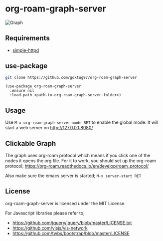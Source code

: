 org-roam-graph-server
===================================

![Graph](https://raw.githubusercontent.com/goktug97/org-roam-graph-server/master/org-roam-graph-server.png)

## Requirements

- [simple-httpd](https://github.com/skeeto/emacs-web-server/)

## use-package

```bash
git clone https://github.com/goktug97/org-roam-graph-server
```

```elisp
(use-package org-roam-graph-server
  :ensure nil
  :load-path <path-to-org-roam-graph-server-folder>)
```

## Usage

Use `M-x org-roam-graph-server-mode RET` to enable the global mode. 
It will start a web server on http://127.0.0.1:8080/

## Clickable Graph
The graph uses org-roam protocol which means if you click one of the nodes
it opens the org file. For it to work, you should set up the org-roam protocol;
https://org-roam.readthedocs.io/en/develop/roam_protocol/

Also make sure the emacs server is started; `M-x server-start RET`

## License
org-roam-graph-server is licensed under the MIT License.

For Javascript libraries please refer to;
- https://github.com/jquery/jquery/blob/master/LICENSE.txt
- https://github.com/visjs/vis-network
- https://github.com/twbs/bootstrap/blob/master/LICENSE
